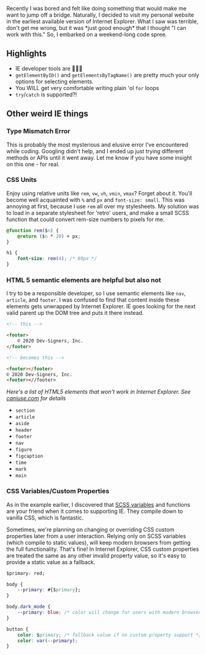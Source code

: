 <meta name="categories" content="html, css, javascript, accessibility">
<meta name="media" content="/_assets/media/vintage-cassette.jpg">
Recently I was bored and felt like doing something that would make me want to jump off a bridge. Naturally, I decided to visit my personal website in the earliest available version of Internet Explorer. What I saw was terrible, don't get me wrong, but it was *just good enough* that I thought "I can work with this."  So, I embarked on a weekend-long code spree.

## Highlights
- IE developer tools are 🐌🐌🐌
- `getElementByID()` and `getElementsByTagName()` are pretty much your only options for selecting elements.
- You WILL get very comfortable writing plain 'ol `for` loops
- `try`/`catch` is supported?!



## Other weird IE things

### Type Mismatch Error
This is probably the most mysterious and elusive error I've encountered while coding. Googling didn't help, and I ended up just trying different methods or APIs until it went away. Let me know if you have some insight on this one - for real.


### CSS Units
Enjoy using relative units like `rem`, `vw`, `vh`, `vmin`, `vmax`? Forget about it. You'll become well acquainted with `%` and `px` and `font-size: small`. This was annoying at first, because I use `rem` all over my stylesheets. My solution was to load in a separate stylesheet for 'retro' users, and make a small SCSS function that could convert rem-size numbers to pixels for me.

```css
@function rem($n) {
    @return ($n * 20) + px;
}

h1 {
    font-size: rem(4); /* 80px */
}
```


### HTML 5 semantic elements are helpful but also not
I try to be a responsible developer, so I use semantic elements like `nav`, `article`, and `footer`. I was confused to find that content inside these elements gets unwrapped by Internet Explorer. IE goes looking for the next valid parent up the DOM tree and puts it there instead.

```html
<!-- this -->

<footer>
    © 2020 Dev-Signers, Inc.
</footer>

<!-- becomes this -->

<footer></footer>
© 2020 Dev-Signers, Inc.
<footer><//footer>
```

*Here's a list of HTML5 elements that won't work in Internet Explorer. See [caniuse.com](https://caniuse.com/#feat=html5semantic) for details*
- `section`
- `article`
- `aside`
- `header`
- `footer`
- `nav`
- `figure`
- `figcaption`
- `time`
- `mark`
- `main`


### CSS Variables/Custom Properties
As in the example earlier, I discovered that [SCSS variables](https://sass-lang.com/documentation/variables) and functions are your friend when it comes to supporting IE. They compile down to vanilla CSS, which is fantastic.

Sometimes, we're planning on changing or overriding CSS custom properties later from a user interaction. Relying only on SCSS variables (which compile to static values), will keep modern browsers from getting the full functionality. That's fine! In Internet Explorer, CSS custom properties are treated the same as any other invalid property value, so it's easy to provide a static value as a fallback.

```css
$primary: red;

body {
    --primary: #{$primary};
}

body.dark_mode {
    --primary: blue; /* color will change for users with modern browsers */
}

button {
    color: $primary; /* fallback value if no custom property support */
    color: var(--primary);
}
```